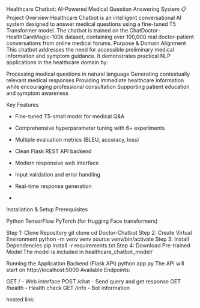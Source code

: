 Healthcare Chatbot: AI-Powered Medical Question Answering System
📋 Project Overview
Healthcare Chatbot is an intelligent conversational AI system designed to answer medical questions using a fine-tuned T5 Transformer model. The chatbot is trained on the ChatDoctor-HealthCareMagic-100k dataset, containing over 100,000 real doctor-patient conversations from online medical forums.
Purpose & Domain Alignment
This chatbot addresses the need for accessible preliminary medical information and symptom guidance. It demonstrates practical NLP applications in the healthcare domain by:

Processing medical questions in natural language
Generating contextually relevant medical responses
Providing immediate healthcare information while encouraging professional consultation
Supporting patient education and symptom awareness

Key Features
- Fine-tuned T5-small model for medical Q&A
- Comprehensive hyperparameter tuning with 6+ experiments
- Multiple evaluation metrics (BLEU, accuracy, loss)
- Clean Flask REST API backend
- Modern responsive web interface
- Input validation and error handling
- Real-time response generation

- 
Installation & Setup
Prerequisites

Python 
TensorFlow 
PyTorch  (for Hugging Face transformers)

Step 1: Clone Repository
git clone 
cd Doctor-Chatbot
Step 2: Create Virtual Environment
python -m venv venv
source venv/bin/activate 
Step 3: Install Dependencies
pip install -r requirements.txt
Step 4: Download Pre-trained Model
The model is included in healthcare_chatbot_model/

Running the Application
Backend (Flask API)
python app.py
The API will start on http://localhost:5000
Available Endpoints:

GET / - Web interface
POST /chat - Send query and get response
GET /health - Health check
GET /info - Bot information

hosted link:
